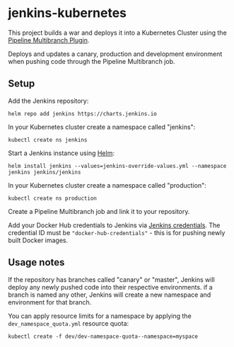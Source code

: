 # jenkins-kubernetes

This project builds a war and deploys it into a Kubernetes Cluster using the [Pipeline Multibranch Plugin](https://wiki.jenkins.io/display/JENKINS/Pipeline+Multibranch+Plugin).

Deploys and updates a canary, production and development environment when pushing code through the Pipeline Multibranch job.

## Setup

Add the Jenkins repository:
```
helm repo add jenkins https://charts.jenkins.io
```

In your Kubernetes cluster create a namespace called "jenkins":
```
kubectl create ns jenkins
```

Start a Jenkins instance using [Helm](https://github.com/kubernetes/helm):
```
helm install jenkins --values=jenkins-override-values.yml --namespace jenkins jenkins/jenkins
```

In your Kubernetes cluster create a namespace called "production":
```
kubectl create ns production
```

Create a Pipeline Multibranch job and link it to your repository.

Add your Docker Hub credentials to Jenkins via [Jenkins credentials](https://jenkins.io/doc/book/using/using-credentials/).
The credential ID must be `"docker-hub-credentials"` - this is for pushing newly built Docker images.

## Usage notes
If the repository has branches called "canary" or "master", Jenkins will deploy any newly pushed code into their respective
environments. if a branch is named any other, Jenkins will create a new namespace and environment for that branch.

You can apply resource limits for a namespace by applying the `dev_namespace_quota.yml` resource quota:
```
kubectl create -f dev/dev-namespace-quota--namespace=myspace
```
